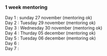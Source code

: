 <h3>1 week mentoring</h3>
Day 1 : sunday 27 november (mentoring ok)<br>
Day 2 : Tuesday 29 november (mentoring ok)<br>
Day 3 : Wednesday 30 november (mentoring ok)<br>
Day 4 : Thurday 05 december (mentoring ok)<br>
Day 5 : Tuesday 06 december (mentoring ok)<br>
Day 6 :<br>
Day 7 :<br>
